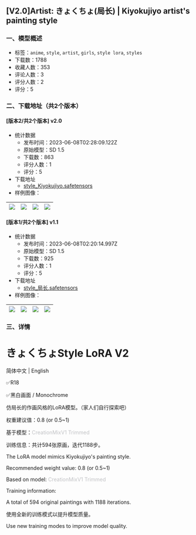 ## [V2.0]Artist: きょくちょ(局长) |  Kiyokujiyo artist's painting style
### 一、模型概述

- 标签：`anime`, `style`, `artist`, `girls`, `style lora`, `styles`
- 下载数：1788
- 收藏人数：353
- 评论人数：3
- 评分人数：2
- 评分：5

### 二、下载地址（共2个版本）

#### [版本2/共2个版本] v2.0

- 统计数据
  - 发布时间：2023-06-08T02:28:09.122Z
  - 原始模型：SD 1.5
  - 下载数：863
  - 评分人数：1
  - 评分：5
- 下载地址
  - [style_Kiyokujiyo.safetensors](https://civitai.com/api/download/models/91426)
- 样例图像：

| <img src="https://image.civitai.com/xG1nkqKTMzGDvpLrqFT7WA/d7df4cbe-710d-4b8c-8ece-76cb631ff108/width=450/1068024.jpeg" /> | <img src="https://image.civitai.com/xG1nkqKTMzGDvpLrqFT7WA/0871f1cb-a253-4c65-a028-1038e4047ba5/width=450/1068022.jpeg" /> | <img src="https://image.civitai.com/xG1nkqKTMzGDvpLrqFT7WA/b6442ffe-619c-45c8-a37f-8baf30076803/width=450/1068023.jpeg" /> | <img src="https://image.civitai.com/xG1nkqKTMzGDvpLrqFT7WA/d2655fe9-59ef-4dcb-a15b-d3215ccdbb21/width=450/1068045.jpeg" /> |
| ---- | ---- | ---- | ---- |

#### [版本1/共2个版本] v1.1

- 统计数据
  - 发布时间：2023-06-08T02:20:14.997Z
  - 原始模型：SD 1.5
  - 下载数：925
  - 评分人数：1
  - 评分：5
- 下载地址
  - [style_局长.safetensors](https://civitai.com/api/download/models/64246)
- 样例图像：

| <img src="https://image.civitai.com/xG1nkqKTMzGDvpLrqFT7WA/87884ea2-1a7e-46e1-b25b-4ddad1f93408/width=450/796508.jpeg" /> | <img src="https://image.civitai.com/xG1nkqKTMzGDvpLrqFT7WA/43253ccc-c0f6-47cf-a82d-7716c94cae85/width=450/710098.jpeg" /> | <img src="https://image.civitai.com/xG1nkqKTMzGDvpLrqFT7WA/6b069749-afc2-481c-829e-dab89d2fa2f8/width=450/709479.jpeg" /> | <img src="https://image.civitai.com/xG1nkqKTMzGDvpLrqFT7WA/14f3aa0c-425e-45a4-a63d-6880f6861729/width=450/709475.jpeg" /> |
| ---- | ---- | ---- | ---- |


### 三、详情
<h1 id="heading-31">きょくちょStyle LoRA V2</h1><p>简体中文 | English</p><p></p><p>✅R18</p><p>✅黑白画面 / Monochrome</p><p></p><p>仿局长的作画风格的LoRA模型。（家人们自行探索吧）</p><p>权重建议值：0.8 (or 0.5~1)</p><p>基于模型：<span style="color:rgb(193, 194, 197)">CreationMixV1 Trimmed</span></p><p>训练信息：共计594张原画，迭代1188步。</p><p></p><p>The LoRA model mimics Kiyokujiyo's painting style.</p><p>Recommended weight value: 0.8 (or 0.5~1)</p><p>Based on model: <span style="color:rgb(193, 194, 197)">CreationMixV1 Trimmed</span></p><p>Training information:</p><p>A total of 594 original paintings with 1188 iterations.</p><p></p><p>使用全新的训练模式以提升模型质量。</p><p>Use new training modes to improve model quality.</p>